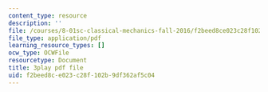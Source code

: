 ```yaml
---
content_type: resource
description: ''
file: /courses/8-01sc-classical-mechanics-fall-2016/f2beed8ce023c28f102b9df362af5c04_ThP6wQkf5ec.pdf
file_type: application/pdf
learning_resource_types: []
ocw_type: OCWFile
resourcetype: Document
title: 3play pdf file
uid: f2beed8c-e023-c28f-102b-9df362af5c04
---
```

